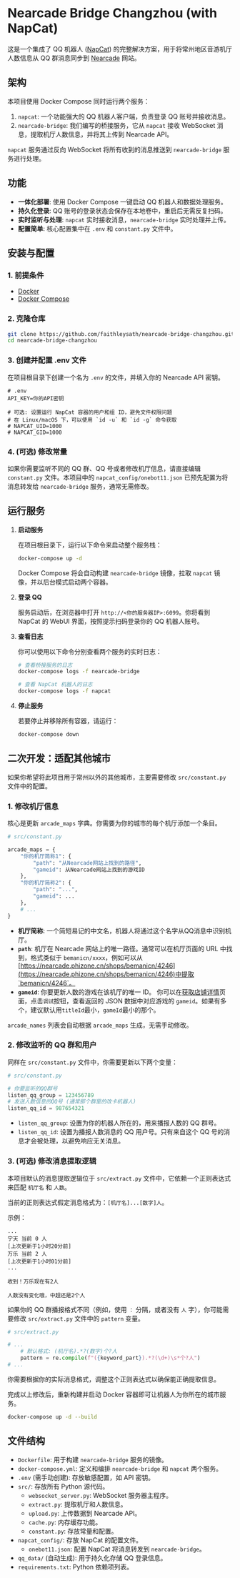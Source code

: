 # Nearcade Bridge Changzhou (with NapCat)

这是一个集成了 QQ 机器人 ([NapCat](https://github.com/NapNeko/NapCat-Docker)) 的完整解决方案，用于将常州地区音游机厅人数信息从 QQ 群消息同步到 [Nearcade](https://nearcade.phizone.cn/) 网站。

## 架构

本项目使用 Docker Compose 同时运行两个服务：

1.  `napcat`: 一个功能强大的 QQ 机器人客户端，负责登录 QQ 账号并接收消息。
2.  `nearcade-bridge`: 我们编写的桥接服务，它从 `napcat` 接收 WebSocket 消息，提取机厅人数信息，并将其上传到 Nearcade API。

`napcat` 服务通过反向 WebSocket 将所有收到的消息推送到 `nearcade-bridge` 服务进行处理。

## 功能

- **一体化部署**: 使用 Docker Compose 一键启动 QQ 机器人和数据处理服务。
- **持久化登录**: QQ 账号的登录状态会保存在本地卷中，重启后无需反复扫码。
- **实时监听与处理**: `napcat` 实时接收消息，`nearcade-bridge` 实时处理并上传。
- **配置简单**: 核心配置集中在 `.env` 和 `constant.py` 文件中。

## 安装与配置

### 1. 前提条件

-   [Docker](https://www.docker.com/get-started)
-   [Docker Compose](https://docs.docker.com/compose/install/)

### 2. 克隆仓库

```bash
git clone https://github.com/faithleysath/nearcade-bridge-changzhou.git
cd nearcade-bridge-changzhou
```

### 3. 创建并配置 .env 文件

在项目根目录下创建一个名为 `.env` 的文件，并填入你的 Nearcade API 密钥。

```.env
# .env
API_KEY=你的API密钥

# 可选: 设置运行 NapCat 容器的用户和组 ID，避免文件权限问题
# 在 Linux/macOS 下，可以使用 `id -u` 和 `id -g` 命令获取
# NAPCAT_UID=1000
# NAPCAT_GID=1000
```

### 4. (可选) 修改常量

如果你需要监听不同的 QQ 群、QQ 号或者修改机厅信息，请直接编辑 `constant.py` 文件。本项目中的 `napcat_config/onebot11.json` 已预先配置为将消息转发给 `nearcade-bridge` 服务，通常无需修改。

## 运行服务

1.  **启动服务**

    在项目根目录下，运行以下命令来启动整个服务栈：

    ```bash
    docker-compose up -d
    ```

    Docker Compose 将会自动构建 `nearcade-bridge` 镜像，拉取 `napcat` 镜像，并以后台模式启动两个容器。

2.  **登录 QQ**

    服务启动后，在浏览器中打开 `http://<你的服务器IP>:6099`。你将看到 NapCat 的 WebUI 界面，按照提示扫码登录你的 QQ 机器人账号。

3.  **查看日志**

    你可以使用以下命令分别查看两个服务的实时日志：

    ```bash
    # 查看桥接服务的日志
    docker-compose logs -f nearcade-bridge

    # 查看 NapCat 机器人的日志
    docker-compose logs -f napcat
    ```

4.  **停止服务**

    若要停止并移除所有容器，请运行：

    ```bash
    docker-compose down
    ```

## 二次开发：适配其他城市

如果你希望将此项目用于常州以外的其他城市，主要需要修改 `src/constant.py` 文件中的配置。

### 1. 修改机厅信息

核心是更新 `arcade_maps` 字典。你需要为你的城市的每个机厅添加一个条目。

```python
# src/constant.py

arcade_maps = {
    "你的机厅简称1": {
        "path": "从Nearcade网站上找到的路径",
        "gameid": 从Nearcade网站上找到的游戏ID
    },
    "你的机厅简称2": {
        "path": "...",
        "gameid": ...
    },
    # ...
}
```

-   **机厅简称**: 一个简短易记的中文名，机器人将通过这个名字从QQ消息中识别机厅。
-   **`path`**: 机厅在 Nearcade 网站上的唯一路径。通常可以在机厅页面的 URL 中找到，格式类似于 `bemanicn/xxxx`，例如可以从[https://nearcade.phizone.cn/shops/bemanicn/4246](https://nearcade.phizone.cn/shops/bemanicn/4246)中提取`bemanicn/4246`。
-   **`gameid`**: 你要更新人数的游戏在该机厅的唯一 ID。 你可以在[获取店铺详情](https://nearcade.apifox.cn/350651823e0)页面，点击`调试`按钮，查看返回的 JSON 数据中对应游戏的 `gameid`。如果有多个，建议默认用`titleId`最小，`gameId`最小的那个。

`arcade_names` 列表会自动根据 `arcade_maps` 生成，无需手动修改。

### 2. 修改监听的 QQ 群和用户

同样在 `src/constant.py` 文件中，你需要更新以下两个变量：

```python
# src/constant.py

# 你要监听的QQ群号
listen_qq_group = 123456789
# 发送人数信息的QQ号 (通常那个群里的改卡机器人)
listen_qq_id = 987654321
```

-   `listen_qq_group`: 设置为你的机器人所在的，用来播报人数的 QQ 群号。
-   `listen_qq_id`: 设置为播报人数消息的 QQ 用户号。只有来自这个 QQ 号的消息才会被处理，以避免响应无关消息。

### 3. (可选) 修改消息提取逻辑

本项目默认的消息提取逻辑位于 `src/extract.py` 文件中，它依赖一个正则表达式来匹配 `机厅名` 和 `人数`。

当前的正则表达式假定消息格式为：`[机厅名]...[数字]人`。

示例：
```
...
宁天 当前 0 人
[上次更新于1小时20分前]
万乐 当前 2 人
[上次更新于1小时01分前]
...
```
```
收到！万乐现在有2人
```
```
人数没有变化哦，中超还是2个人
```

如果你的 QQ 群播报格式不同（例如，使用 `：` 分隔，或者没有 `人` 字），你可能需要修改 `src/extract.py` 文件中的 `pattern` 变量。

```python
# src/extract.py

# ...
    # 默认格式: (机厅名).*?(数字)个?人
    pattern = re.compile(f"({keyword_part}).*?(\d+)\s*个?人")
# ...
```

你需要根据你的实际消息格式，调整这个正则表达式以确保能正确提取信息。

完成以上修改后，重新构建并启动 Docker 容器即可让机器人为你所在的城市服务。

```bash
docker-compose up -d --build
```

## 文件结构

-   `Dockerfile`: 用于构建 `nearcade-bridge` 服务的镜像。
-   `docker-compose.yml`: 定义和编排 `nearcade-bridge` 和 `napcat` 两个服务。
-   `.env` (需手动创建): 存放敏感配置，如 API 密钥。
-   `src/`: 存放所有 Python 源代码。
    -   `websocket_server.py`: WebSocket 服务器主程序。
    -   `extract.py`: 提取机厅和人数信息。
    -   `upload.py`: 上传数据到 Nearcade API。
    -   `cache.py`: 内存缓存功能。
    -   `constant.py`: 存放常量和配置。
-   `napcat_config/`: 存放 NapCat 的配置文件。
    -   `onebot11.json`: 配置 NapCat 将消息转发到 `nearcade-bridge`。
-   `qq_data/` (自动生成): 用于持久化存储 QQ 登录信息。
-   `requirements.txt`: Python 依赖项列表。
